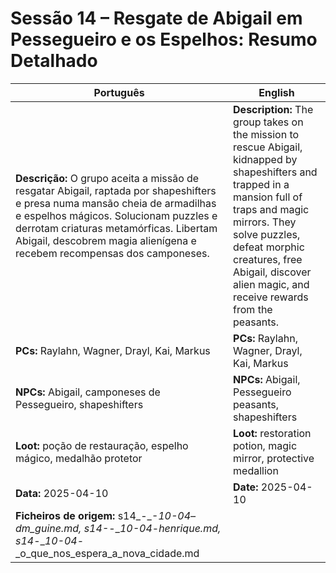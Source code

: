 

# Sessão 14 – Resgate de Abigail em Pessegueiro e os Espelhos: Resumo Detalhado

| Português | English |
|-----------|---------|
| **Descrição:** O grupo aceita a missão de resgatar Abigail, raptada por shapeshifters e presa numa mansão cheia de armadilhas e espelhos mágicos. Solucionam puzzles e derrotam criaturas metamórficas. Libertam Abigail, descobrem magia alienígena e recebem recompensas dos camponeses. | **Description:** The group takes on the mission to rescue Abigail, kidnapped by shapeshifters and trapped in a mansion full of traps and magic mirrors. They solve puzzles, defeat morphic creatures, free Abigail, discover alien magic, and receive rewards from the peasants. |
| **PCs:** Raylahn, Wagner, Drayl, Kai, Markus | **PCs:** Raylahn, Wagner, Drayl, Kai, Markus |
| **NPCs:** Abigail, camponeses de Pessegueiro, shapeshifters | **NPCs:** Abigail, Pessegueiro peasants, shapeshifters |
| **Loot:** poção de restauração, espelho mágico, medalhão protetor | **Loot:** restoration potion, magic mirror, protective medallion |
| **Data:** 2025-04-10 | **Date:** 2025-04-10 |
| **Ficheiros de origem:** s14_-__-__10-04_–_dm_guine.md, s14_-__-__10-04_-_henrique.md, s14_-__10-04_-_o_que_nos_espera_a_nova_cidade.md |
